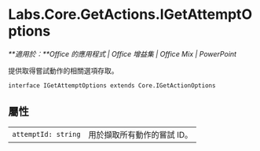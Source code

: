 
# <a name="labs.core.getactions.igetattemptoptions"></a>Labs.Core.GetActions.IGetAttemptOptions

 _**適用於︰**Office 的應用程式 | Office 增益集 | Office Mix | PowerPoint_

提供取得嘗試動作的相關選項存取。

```
interface IGetAttemptOptions extends Core.IGetActionOptions
```


## <a name="properties"></a>屬性


|||
|:-----|:-----|
| `attemptId: string`|用於擷取所有動作的嘗試 ID。|
